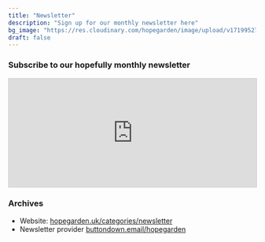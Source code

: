 ```yaml
---
title: "Newsletter"
description: "Sign up for our monthly newsletter here"
bg_image: "https://res.cloudinary.com/hopegarden/image/upload/v1719952740/title-poppy.webp"
draft: false
---
```


### Subscribe to our hopefully monthly newsletter

<iframe
    scrolling="no"
    style="width:100%!important;height:220px;border:1px #ccc solid !important"
    src="https://buttondown.email/hopegarden?as_embed=true"
></iframe>

### Archives

* Website: [hopegarden.uk/categories/newsletter](/categories/newsletter) 
* Newsletter provider [buttondown.email/hopegarden](https://buttondown.email/hopegarden)
